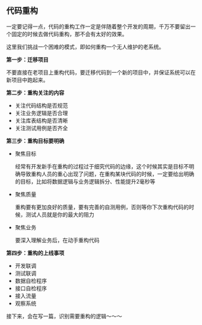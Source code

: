 ## 代码重构

一定要记得一点，代码的重构工作一定是伴随着整个开发的周期，千万不要留出一个固定的时候去做代码重构，那不会有太好的效果。

这里我们挑战一个困难的模式，即如何重构一个无人维护的老系统。

**第一步：迁移项目**

不要直接在老项目上重构代码，要迁移代码到一个新的项目中，并保证系统可以在新项目中跑起来。

**第二步：重构关注的内容**

- 关注代码结构是否规范
- 关注业务逻辑是否合理
- 关注库表结构是否清晰
- 关注测试用例是否齐全

**第三步：重构目标要明确**

- 聚焦目标

  经常有开发新手在重构的过程过于细究代码的边缘，这个时候其实是目标不明确导致重构人员的重心出现了问题，在重构某块代码的时候，一定要给出明确的目标，比如将数据逻辑与业务逻辑拆分、性能提升2毫秒等

- 聚焦质量

  重构要有更加良好的质量，要有完善的自测用例，否则等你下次重构代码的时候，测试人员就是你的最大的阻力

- 聚焦业务

  要深入理解业务后，在动手重构代码

**第四步：重构的上线事项**

- 开发联调
- 测试联调
- 数据自检程序
- 接口自检程序
- 接入流量
- 观察系统

接下来，会在写一篇，识别需要重构的逻辑～～～
